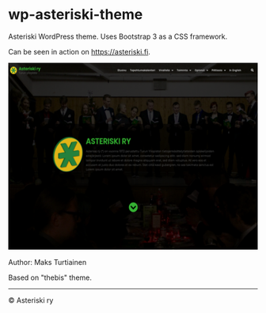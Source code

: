 # wp-asteriski-theme
Asteriski WordPress theme. Uses Bootstrap 3 as a CSS framework.

Can be seen in action on <https://asteriski.fi>.

![alt text](screenshot.png "Screenshot")

Author: Maks Turtiainen

Based on "thebis" theme.

---
© Asteriski ry
